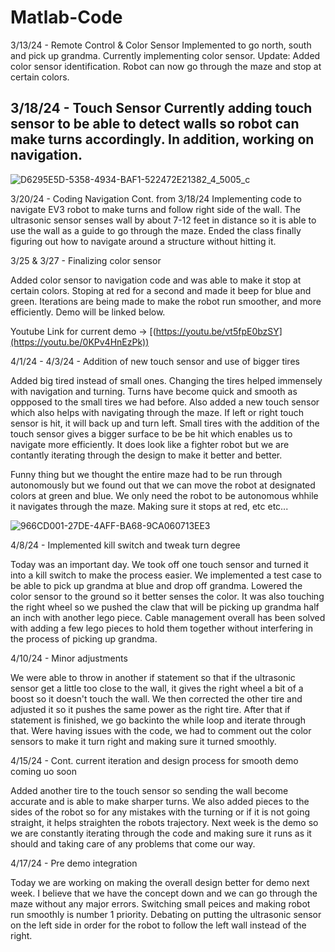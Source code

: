 # Matlab-Code

3/13/24 - Remote Control & Color Sensor
Implemented to go north, south and pick up grandma. Currently implementing color sensor.
Update: Added color sensor identification. Robot can now go through the maze and stop at certain colors. 

3/18/24 - Touch Sensor 
Currently adding touch sensor to be able to detect walls so robot can make turns accordingly.
In addition, working on navigation.
----------
![D6295E5D-5358-4934-BAF1-522472E21382_4_5005_c](https://github.com/elvis808/Matlab-Code-/assets/67409144/460c180a-5c00-44f7-87a8-1829b14e8966)

3/20/24 - Coding Navigation Cont. from 3/18/24
Implementing code to navigate EV3 robot to make turns and follow right side of the wall. The ultrasonic sensor senses wall by about 7-12 feet in distance so it is able to use the wall as a guide to go through the maze. Ended the class finally figuring out how to navigate around a structure without hitting it.

3/25 & 3/27 - Finalizing color sensor

Added color sensor to navigation code and was able to make it stop at certain colors. Stoping at red for a second and made it beep for blue and green. Iterations are being made to make the robot run smoother, and more efficiently. Demo will be linked below.

Youtube Link for current demo -> [(https://youtu.be/vt5fpE0bzSY](https://youtu.be/0KPv4HnEzPk))

4/1/24 - 4/3/24 - Addition of new touch sensor and use of bigger tires

Added big tired instead of small ones. Changing the tires helped immensely with navigation and turning. Turns have become quick and smooth as oppposed to the small tires we had before. Also added a new touch sensor which also helps with navigating through the maze. If left or right touch sensor is hit, it will back up and turn left. Small tires with the addition of the touch sensor gives a bigger surface to be be hit which enables us to navigate more efficiently. It does look like a fighter robot but we are contantly iterating through the design to make it better and better. 

Funny thing but we thought the entire maze had to be run through autonomously but we found out that we can move the robot at designated colors at green and blue. We only need the robot to be autonomous whhile it navigates through the maze. Making sure it stops at red, etc etc...

![966CD001-27DE-4AFF-BA68-9CA060713EE3](https://github.com/elvis808/Matlab-Code-/assets/67409144/68c37703-e70f-406d-9d05-56e633180c08)

4/8/24 - Implemented kill switch and tweak turn degree

Today was an important day. We took off one touch sensor and turned it into a kill switch to make the process easier. We implemented a test case to be able to pick up grandma at blue and drop off grandma. Lowered the color sensor to the ground so it better senses the color. It was also touching the right wheel so we pushed the claw that will be picking up grandma half an inch with another lego piece. Cable management overall has been solved with adding a few lego pieces to hold them together without interfering in the process of picking up grandma.

4/10/24 - Minor adjustments

We were able to throw in another if statement so that if the ultrasonic sensor get a little too close to the wall, it gives the right wheel a bit of a boost so it doesn't touch the wall. We then corrected the other tire and adjusted it so it pushes the same power as the right tire. After that if statement is finished, we go backinto the while loop and iterate through that. Were having issues with the code, we had to comment out the color sensors to make it turn right and making sure it turned smoothly. 

4/15/24 - Cont. current iteration and design process for smooth demo coming uo soon

Added another tire to the touch sensor so sending the wall become accurate and is able to make sharper turns. We also added pieces to the sides of the robot so for any mistakes with the turning or if it is not going straight, it helps straighten the robots trajectory. Next week is the demo so we are constantly iterating through the code and making sure it runs as it should and taking care of any problems that come our way.

4/17/24 - Pre demo integration

Today we are working on making the overall design better for demo next week. I believe that we have the concept down and we can go through the maze without any major errors. Switching small peices and making robot run smoothly is number 1 priority. Debating on putting the ultrasonic sensor on the left side in order for the robot to follow the left wall instead of the right.
